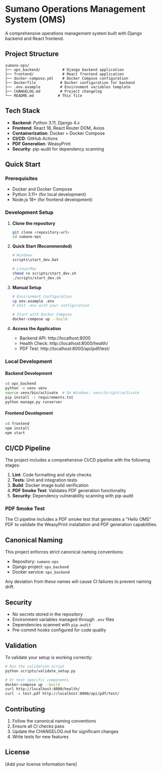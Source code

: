 # Sumano Operations Management System (OMS)

A comprehensive operations management system built with Django backend and React frontend.

## Project Structure

```
sumano-ops/
├── ops_backend/          # Django backend application
├── frontend/             # React frontend application
├── docker-compose.yml    # Docker Compose configuration
├── Dockerfile           # Docker configuration for backend
├── .env.example         # Environment variables template
├── CHANGELOG.md         # Project changelog
└── README.md           # This file
```

## Tech Stack

- **Backend**: Python 3.11, Django 4.x
- **Frontend**: React 18, React Router DOM, Axios
- **Containerization**: Docker + Docker Compose
- **CI/CD**: GitHub Actions
- **PDF Generation**: WeasyPrint
- **Security**: pip-audit for dependency scanning

## Quick Start

### Prerequisites

- Docker and Docker Compose
- Python 3.11+ (for local development)
- Node.js 18+ (for frontend development)

### Development Setup

1. **Clone the repository**
   ```bash
   git clone <repository-url>
   cd sumano-ops
   ```

2. **Quick Start (Recommended)**
   ```bash
   # Windows
   scripts\start_dev.bat
   
   # Linux/Mac
   chmod +x scripts/start_dev.sh
   ./scripts/start_dev.sh
   ```

3. **Manual Setup**
   ```bash
   # Environment Configuration
   cp env.example .env
   # Edit .env with your configuration
   
   # Start with Docker Compose
   docker-compose up --build
   ```

4. **Access the Application**
   - Backend API: http://localhost:8000
   - Health Check: http://localhost:8000/health/
   - PDF Test: http://localhost:8000/api/pdf/test/

### Local Development

#### Backend Development
```bash
cd ops_backend
python -m venv venv
source venv/bin/activate  # On Windows: venv\Scripts\activate
pip install -r requirements.txt
python manage.py runserver
```

#### Frontend Development
```bash
cd frontend
npm install
npm start
```

## CI/CD Pipeline

The project includes a comprehensive CI/CD pipeline with the following stages:

1. **Lint**: Code formatting and style checks
2. **Tests**: Unit and integration tests
3. **Build**: Docker image build verification
4. **PDF Smoke Test**: Validates PDF generation functionality
5. **Security**: Dependency vulnerability scanning with pip-audit

### PDF Smoke Test

The CI pipeline includes a PDF smoke test that generates a "Hello OMS" PDF to validate the WeasyPrint installation and PDF generation capabilities.

## Canonical Naming

This project enforces strict canonical naming conventions:

- Repository: `sumano-ops`
- Django project: `ops_backend`
- Docker service: `ops_backend`

Any deviation from these names will cause CI failures to prevent naming drift.

## Security

- No secrets stored in the repository
- Environment variables managed through `.env` files
- Dependencies scanned with `pip-audit`
- Pre-commit hooks configured for code quality

## Validation

To validate your setup is working correctly:

```bash
# Run the validation script
python scripts/validate_setup.py

# Or test specific components
docker-compose up --build
curl http://localhost:8000/health/
curl -o test.pdf http://localhost:8000/api/pdf/test/
```

## Contributing

1. Follow the canonical naming conventions
2. Ensure all CI checks pass
3. Update the CHANGELOG.md for significant changes
4. Write tests for new features

## License

[Add your license information here]
